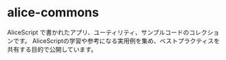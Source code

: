 # alice-commons
AliceScript で書かれたアプリ、ユーティリティ、サンプルコードのコレクションです。
AliceScriptの学習や参考になる実用例を集め、ベストプラクティスを共有する目的で公開しています。
